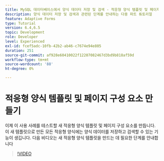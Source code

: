 ```yaml
---
title: MySQL 데이터베이스에서 양식 데이터 저장 및 검색 - 적응형 양식 템플릿 및 페이지 구성 요소 만들기
description: 양식 데이터 저장 및 검색과 관련된 단계를 안내하는 다중 파트 튜토리얼
feature: Adaptive Forms
type: Tutorial
version: 6.4,6.5
topic: Development
role: Developer
level: Experienced
exl-id: fcef5adc-10fb-42b2-ab46-c7674e94e805
duration: 251
source-git-commit: af928e60410022f12207082467d3bd9b818af59d
workflow-type: tm+mt
source-wordcount: '88'
ht-degree: 0%

---
```


# 적응형 양식 템플릿 및 페이지 구성 요소 만들기

이제 이 사용 사례를 테스트할 새 적응형 양식 템플릿 및 페이지 구성 요소를 만듭니다. 이 새 템플릿으로 만든 모든 적응형 양식에는 양식 데이터를 저장하고 검색할 수 있는 기능이 생깁니다.
다음 비디오는 새 적응형 양식 템플릿을 만드는 데 필요한 단계를 안내합니다
>[!VIDEO](https://video.tv.adobe.com/v/27828?quality=12&learn=on)
